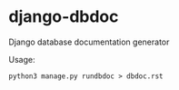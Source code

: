 # django-dbdoc

Django database documentation generator

Usage:

```
python3 manage.py rundbdoc > dbdoc.rst
```
